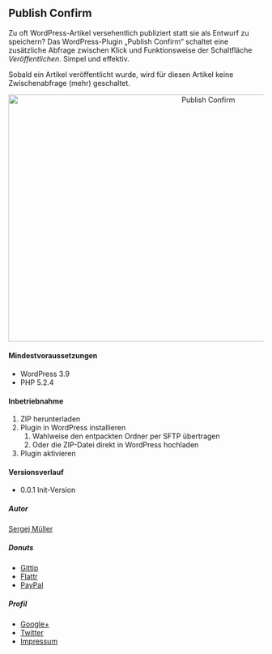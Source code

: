 ## Publish Confirm


Zu oft WordPress-Artikel versehentlich publiziert statt sie als Entwurf zu speichern? Das WordPress-Plugin „Publish Confirm“ schaltet eine zusätzliche Abfrage zwischen Klick und Funktionsweise der Schaltfläche _Veröffentlichen_. Simpel und effektiv.

Sobald ein Artikel veröffentlicht wurde, wird für diesen Artikel keine Zwischenabfrage (mehr) geschaltet.

<p align="center">
    <a href="https://raw.githubusercontent.com/sergejmueller/Publish-Confirm/master/img/screenshot.png">
        <img width="774" height="488" alt="Publish Confirm" src="https://raw.githubusercontent.com/sergejmueller/Publish-Confirm/master/img/screenshot.png" />
    </a>
</p>


#### Mindestvoraussetzungen

* WordPress 3.9
* PHP 5.2.4


#### Inbetriebnahme

1. ZIP herunterladen
2. Plugin in WordPress installieren
    1. Wahlweise den entpackten Ordner per SFTP übertragen
    2. Oder die ZIP-Datei direkt in WordPress hochladen
3. Plugin aktivieren


#### Versionsverlauf

* 0.0.1 Init-Version


##### Autor

[Sergej Müller](http://wpcoder.de)


##### Donuts

* [Gittip](https://www.gittip.com/sergejmueller/)
* [Flattr](https://flattr.com/submit/auto?user_id=sergej.mueller&url=https%3A%2F%2Fgithub.com%2Fsergejmueller%2FPublish-Confirm)
* [PayPal](https://www.paypal.com/cgi-bin/webscr?cmd=_s-xclick&hosted_button_id=5RDDW9FEHGLG6)


##### Profil

* [Google+](https://plus.google.com/110569673423509816572?rel=author)
* [Twitter](https://twitter.com/wpSEO)
* [Impressum](http://wpcoder.de)